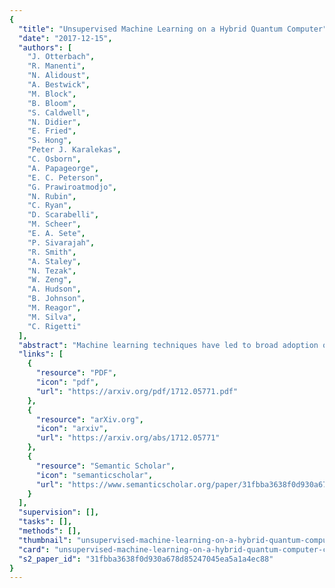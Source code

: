 ```yaml
---
{
  "title": "Unsupervised Machine Learning on a Hybrid Quantum Computer",
  "date": "2017-12-15",
  "authors": [
    "J. Otterbach",
    "R. Manenti",
    "N. Alidoust",
    "A. Bestwick",
    "M. Block",
    "B. Bloom",
    "S. Caldwell",
    "N. Didier",
    "E. Fried",
    "S. Hong",
    "Peter J. Karalekas",
    "C. Osborn",
    "A. Papageorge",
    "E. C. Peterson",
    "G. Prawiroatmodjo",
    "N. Rubin",
    "C. Ryan",
    "D. Scarabelli",
    "M. Scheer",
    "E. A. Sete",
    "P. Sivarajah",
    "R. Smith",
    "A. Staley",
    "N. Tezak",
    "W. Zeng",
    "A. Hudson",
    "B. Johnson",
    "M. Reagor",
    "M. Silva",
    "C. Rigetti"
  ],
  "abstract": "Machine learning techniques have led to broad adoption of a statistical model of computing. The statistical distributions natively available on quantum processors are a superset of those available classically. Harnessing this attribute has the potential to accelerate or otherwise improve machine learning relative to purely classical performance. A key challenge toward that goal is learning to hybridize classical computing resources and traditional learning techniques with the emerging capabilities of general purpose quantum processors. Here, we demonstrate such hybridization by training a 19-qubit gate model processor to solve a clustering problem, a foundational challenge in unsupervised learning. We use the quantum approximate optimization algorithm in conjunction with a gradient-free Bayesian optimization to train the quantum machine. This quantum/classical hybrid algorithm shows robustness to realistic noise, and we find evidence that classical optimization can be used to train around both coherent and incoherent imperfections.",
  "links": [
    {
      "resource": "PDF",
      "icon": "pdf",
      "url": "https://arxiv.org/pdf/1712.05771.pdf"
    },
    {
      "resource": "arXiv.org",
      "icon": "arxiv",
      "url": "https://arxiv.org/abs/1712.05771"
    },
    {
      "resource": "Semantic Scholar",
      "icon": "semanticscholar",
      "url": "https://www.semanticscholar.org/paper/31fbba3638f0d930a678d85247045ea5a1a4ec88"
    }
  ],
  "supervision": [],
  "tasks": [],
  "methods": [],
  "thumbnail": "unsupervised-machine-learning-on-a-hybrid-quantum-computer-thumb.jpg",
  "card": "unsupervised-machine-learning-on-a-hybrid-quantum-computer-card.jpg",
  "s2_paper_id": "31fbba3638f0d930a678d85247045ea5a1a4ec88"
}
---
```


